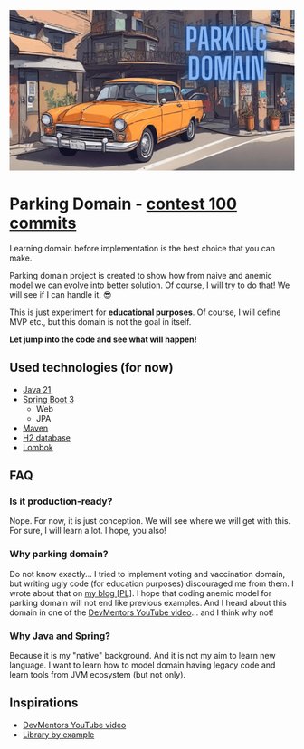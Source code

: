 ![Parkign domain](./docs/public/logo.png)

# Parking Domain - [contest 100 commits](https://100commitow.pl/)

Learning domain before implementation is the best choice that you can make.

Parking domain project is created to show how from naive and anemic model we can
evolve into better solution. Of course, I will try to do that! We will see if I can handle it. 😎

This is just experiment for **educational purposes**. Of course, I will define MVP etc., but this domain is
not the goal in itself.

**Let jump into the code and see what will happen!**

## Used technologies (for now)

- [Java 21](https://openjdk.org/projects/jdk/21/)
- [Spring Boot 3](https://spring.io/projects/spring-boot)
  - Web
  - JPA
- [Maven](https://maven.apache.org/)
- [H2 database](https://www.h2database.com/html/main.html)
- [Lombok](https://projectlombok.org/)

## FAQ

### Is it production-ready?

Nope. For now, it is just conception. We will see where we will get with this. For sure, I will learn a lot.
I hope, you also!

### Why parking domain?

Do not know exactly... I tried to implement voting and vaccination domain, but writing ugly code (for education purposes)
discouraged me from them. I wrote about that on [my blog \[PL\]](https://cezarysanecki.pl/2024/02/13/prezentacja-prostej-domeny/).
I hope that coding anemic model for parking domain will not end like previous examples. And I heard about this domain in
one of the [DevMentors YouTube video](https://www.youtube.com/@DevMentorsPL/videos)... and I think why not!

### Why Java and Spring?

Because it is my "native" background. And it is not my aim to learn new language. I want to learn how to model domain
having legacy code and learn tools from JVM ecosystem (but not only).

## Inspirations

- [DevMentors YouTube video](https://www.youtube.com/@DevMentorsPL/videos)
- [Library by example](https://github.com/ddd-by-examples/library)
